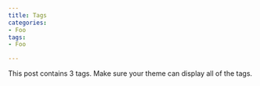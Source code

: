 ```yaml
---
title: Tags
categories:
- Foo
tags:
- Foo

---
```


This post contains 3 tags. Make sure your theme can display all of the tags.
